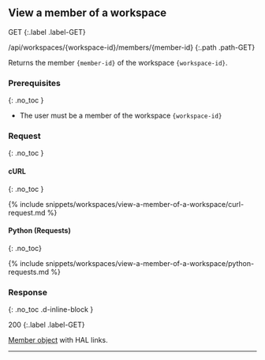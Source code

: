 ## View a member of a workspace

GET
{:.label .label-GET}

/api/workspaces/{workspace-id}/members/{member-id}
{:.path .path-GET}

Returns the member `{member-id}` of the workspace `{workspace-id}`.

### Prerequisites
{: .no_toc }

- The user must be a member of the workspace `{workspace-id}`

### Request
{: .no_toc }

#### cURL
{: .no_toc }

{% include snippets/workspaces/view-a-member-of-a-workspace/curl-request.md %}

#### Python (Requests)
{: .no_toc}

{% include snippets/workspaces/view-a-member-of-a-workspace/python-requests.md %}

### Response
{: .no_toc .d-inline-block }

200
{:.label .label-GET}

[Member object](workspaces#member-object) with HAL links.

---
